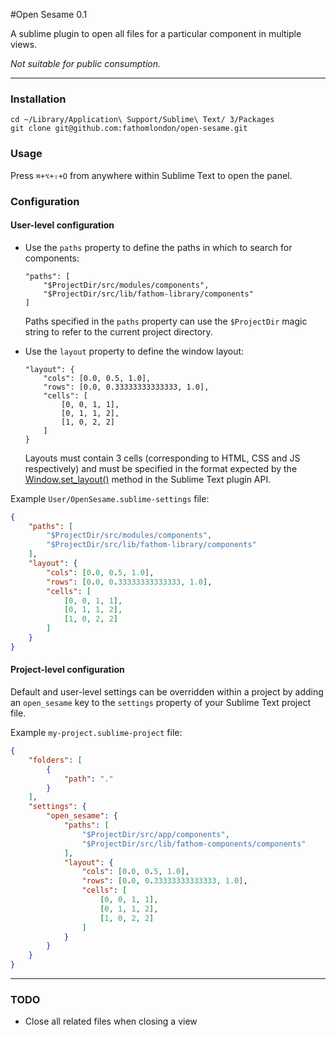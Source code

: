 #Open Sesame 0.1

A sublime plugin to open all files for a particular component in multiple views.

*Not suitable for public consumption.*

---

### Installation

	cd ~/Library/Application\ Support/Sublime\ Text/ 3/Packages
	git clone git@github.com:fathomlondon/open-sesame.git


### Usage

Press `⌘+⌥+⇧+O` from anywhere within Sublime Text to open the panel.
	

### Configuration

#### User-level configuration

- Use the `paths` property to define the paths in which to search for components:
	
	```
	"paths": [
		"$ProjectDir/src/modules/components",
		"$ProjectDir/src/lib/fathom-library/components"
	]
	```

	Paths specified in the `paths` property can use the `$ProjectDir` magic string to refer to the current project directory.

- Use the `layout` property to define the window layout:
	
	```
	"layout": {
		"cols": [0.0, 0.5, 1.0],
		"rows": [0.0, 0.33333333333333, 1.0],
		"cells": [
			[0, 0, 1, 1],
			[0, 1, 1, 2],
			[1, 0, 2, 2]
		]
	}
	```
	
	Layouts must contain 3 cells (corresponding to HTML, CSS and JS respectively) and must be specified in the format expected by the [Window.set_layout()](http://www.sublimetext.com/forum/viewtopic.php?f=6&t=7284) method in the Sublime Text plugin API.

Example `User/OpenSesame.sublime-settings` file:

```json
{
	"paths": [
		"$ProjectDir/src/modules/components",
		"$ProjectDir/src/lib/fathom-library/components"
	],
	"layout": {
		"cols": [0.0, 0.5, 1.0],
		"rows": [0.0, 0.33333333333333, 1.0],
		"cells": [
			[0, 0, 1, 1],
			[0, 1, 1, 2],
			[1, 0, 2, 2]
		]
	}
}
```

#### Project-level configuration

Default and user-level settings can be overridden within a project by adding an `open_sesame` key to the `settings` property of your Sublime Text project file.

Example `my-project.sublime-project` file:

```json
{
	"folders": [
		{
			"path": "."
		}
	],
	"settings": {
		"open_sesame": {
			"paths": [
				"$ProjectDir/src/app/components",
				"$ProjectDir/src/lib/fathom-components/components"
			],
			"layout": {
				"cols": [0.0, 0.5, 1.0],
				"rows": [0.0, 0.33333333333333, 1.0],
				"cells": [
					[0, 0, 1, 1],
					[0, 1, 1, 2],
					[1, 0, 2, 2]
				]
			}
		}
	}
}
```

---
	
### TODO

- Close all related files when closing a view	